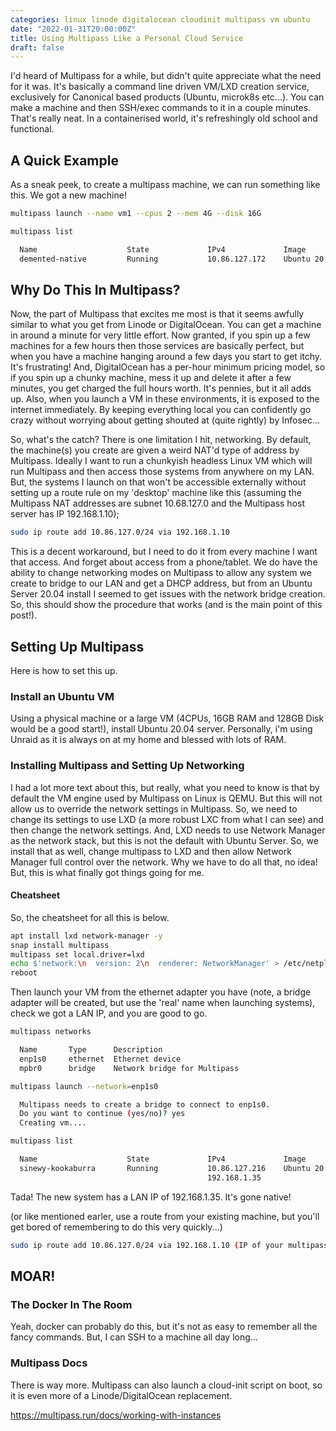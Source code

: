```yaml
---
categories: linux linode digitalocean cloudinit multipass vm ubuntu
date: "2022-01-31T20:00:00Z"
title: Using Multipass Like a Personal Cloud Service
draft: false
---
```


I'd heard of Multipass for a while, but didn't quite appreciate what the need for it was. It's basically a command line driven VM/LXD creation service, exclusively for Canonical based products (Ubuntu, microk8s etc...). You can make a machine and then SSH/exec commands to it in a couple minutes. That's really neat. In a containerised world, it's refreshingly old school and functional.

## A Quick Example

As a sneak peek, to create a multipass machine, we can run something like this. We got a new machine!

```bash
multipass launch --name vm1 --cpus 2 --mem 4G --disk 16G

multipass list

  Name                    State             IPv4             Image
  demented-native         Running           10.86.127.172    Ubuntu 20.04 LTS
```

## Why Do This In Multipass?

Now, the part of Multipass that excites me most is that it seems awfully similar to what you get from Linode or DigitalOcean. You can get a machine in around a minute for very little effort. Now granted, if you spin up a few machines for a few hours then those services are basically perfect, but when you have a machine hanging around a few days you start to get itchy. It's frustrating! And, DigitalOcean has a per-hour minimum pricing model, so if you spin up a chunky machine, mess it up and delete it after a few minutes, you get charged the full hours worth. It's pennies, but it all adds up. Also, when you launch a VM in these environments, it is exposed to the internet immediately. By keeping everything local you can confidently go crazy without worrying about getting shouted at (quite rightly) by Infosec...

So, what's the catch? There is one limitation I hit, networking. By default, the machine(s) you create are given a weird NAT'd type of address by Multipass. Ideally I want to run a chunkyish headless Linux VM which will run Multipass and then access those systems from anywhere on my LAN. But, the systems I launch on that won't be accessible externally without setting up a route rule on my 'desktop' machine like this (assuming the Multipass NAT addresses are subnet 10.68.127.0 and the Multipass host server has IP 192.168.1.10);

```bash
sudo ip route add 10.86.127.0/24 via 192.168.1.10
```

This is a decent workaround, but I need to do it from every machine I want that access. And forget about access from a phone/tablet. We do have the ability to change networking modes on Multipass to allow any system we create to bridge to our LAN and get a DHCP address, but from an Ubuntu Server 20.04 install I seemed to get issues with the network bridge creation. So, this should show the procedure that works (and is the main point of this post!).

## Setting Up Multipass

Here is how to set this up.

### Install an Ubuntu VM

Using a physical machine or a large VM (4CPUs, 16GB RAM and 128GB Disk would be a good start!), install Ubuntu 20.04 server. Personally, i'm using Unraid as it is always on at my home and blessed with lots of RAM.

### Installing Multipass and Setting Up Networking

I had a lot more text about this, but really, what you need to know is that by default the VM engine used by Multipass on Linux is QEMU. But this will not allow us to override the network settings in Multipass. So, we need to change its settings to use LXD (a more robust LXC from what I can see) and then change the network settings. And, LXD needs to use Network Manager as the network stack, but this is not the default with Ubuntu Server. So, we install that as well, change multipass to LXD and then allow Network Manager full control over the network. Why we have to do all that, no idea! But, this is what finally got things going for me.

#### Cheatsheet

So, the cheatsheet for all this is below.

```bash
apt install lxd network-manager -y
snap install multipass
multipass set local.driver=lxd
echo $'network:\n  version: 2\n  renderer: NetworkManager' > /etc/netplan/00-installer-config.yaml
reboot
```

Then launch your VM from the ethernet adapter you have (note, a bridge adapter will be created, but use the 'real' name when launching systems), check we got a LAN IP, and you are good to go.

```bash
multipass networks

  Name       Type      Description
  enp1s0     ethernet  Ethernet device
  mpbr0      bridge    Network bridge for Multipass

multipass launch --network=enp1s0

  Multipass needs to create a bridge to connect to enp1s0.
  Do you want to continue (yes/no)? yes
  Creating vm....

multipass list

  Name                    State             IPv4             Image
  sinewy-kookaburra       Running           10.86.127.216    Ubuntu 20.04 LTS
                                            192.168.1.35
```

Tada! The new system has a LAN IP of 192.168.1.35. It's gone native!

(or like mentioned earler, use a route from your existing machine, but you'll get bored of remembering to do this very quickly...)

```bash
sudo ip route add 10.86.127.0/24 via 192.168.1.10 (IP of your multipass server)
```

## MOAR!

### The Docker In The Room

Yeah, docker can probably do this, but it's not as easy to remember all the fancy commands. But, I can SSH to a machine all day long...

### Multipass Docs

There is way more. Multipass can also launch a cloud-init script on boot, so it is even more of a Linode/DigitalOcean replacement.

https://multipass.run/docs/working-with-instances